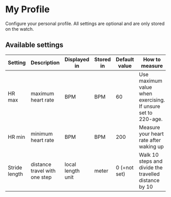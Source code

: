 # My Profile

Configure your personal profile. All settings are optional and are only stored on the watch.

## Available settings

| Setting       | Description                   | Displayed in        | Stored in | Default value | How to measure                                                    |
| ------------- | ----------------------------- | ------------------- | --------- | ------------- | ----------------------------------------------------------------- |
| HR max        | maximum heart rate            | BPM                 | BPM       | 60            | Use maximum value when exercising.<br/> If unsure set to 220-age. |
| HR min        | minimum heart rate            | BPM                 | BPM       | 200           | Measure your heart rate after waking up                           |
| Stride length | distance travel with one step | local length unit   | meter     | 0 (=not set)  | Walk 10 steps and divide the travelled distance by 10             |
